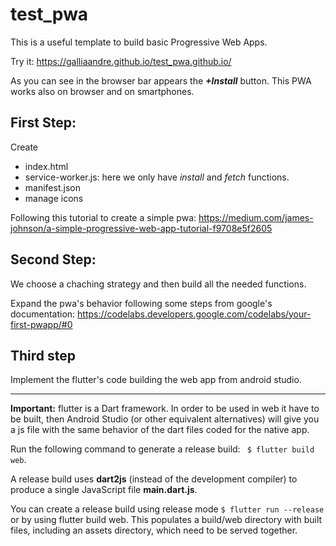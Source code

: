 # test_pwa
This is a useful template to build basic Progressive Web Apps.

Try it: <https://galliaandre.github.io/test_pwa.github.io/>

As you can see in the browser bar appears the ***+Install*** button. This PWA works also on browser and on smartphones.

## First Step:
Create
- index.html
- service-worker.js: here we only have *install* and *fetch* functions.
- manifest.json
- manage icons

Following this tutorial to create a simple pwa: https://medium.com/james-johnson/a-simple-progressive-web-app-tutorial-f9708e5f2605


## Second Step:
We choose a chaching strategy and then build all the needed functions.

Expand the pwa's behavior following some steps from google's documentation: https://codelabs.developers.google.com/codelabs/your-first-pwapp/#0 

## Third step
Implement the flutter's code building the web app from android studio.

-----------------------------

**Important:** flutter is a Dart framework. In order to be used in web it have to be built, then Android Studio (or other equivalent alternatives) will give you a js file with the same behavior of the dart files coded for the native app.

Run the following command to generate a release build: ``` $ flutter build web```.

A release build uses **dart2js** (instead of the development compiler) to produce a single JavaScript file **main.dart.js**.

You can create a release build using release mode ``` $ flutter run --release ``` or by using flutter build web. This populates a build/web directory with built files, including an assets directory, which need to be served together.

